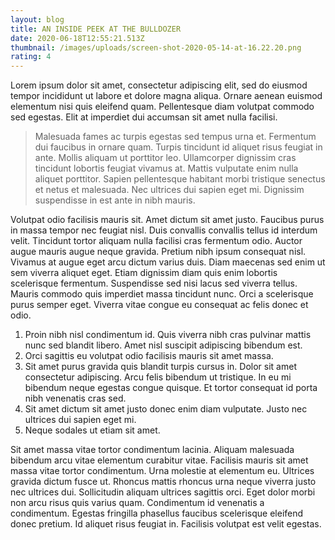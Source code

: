 ```yaml
---
layout: blog
title: AN INSIDE PEEK AT THE BULLDOZER
date: 2020-06-18T12:55:21.513Z
thumbnail: /images/uploads/screen-shot-2020-05-14-at-16.22.20.png
rating: 4
---
```

Lorem ipsum dolor sit amet, consectetur adipiscing elit, sed do eiusmod tempor incididunt ut labore et dolore magna aliqua. Ornare aenean euismod elementum nisi quis eleifend quam. Pellentesque diam volutpat commodo sed egestas. Elit at imperdiet dui accumsan sit amet nulla facilisi. 

> Malesuada fames ac turpis egestas sed tempus urna et. Fermentum dui faucibus in ornare quam. Turpis tincidunt id aliquet risus feugiat in ante. Mollis aliquam ut porttitor leo. Ullamcorper dignissim cras tincidunt lobortis feugiat vivamus at. Mattis vulputate enim nulla aliquet porttitor. Sapien pellentesque habitant morbi tristique senectus et netus et malesuada. Nec ultrices dui sapien eget mi. Dignissim suspendisse in est ante in nibh mauris.

Volutpat odio facilisis mauris sit. Amet dictum sit amet justo. Faucibus purus in massa tempor nec feugiat nisl. Duis convallis convallis tellus id interdum velit. Tincidunt tortor aliquam nulla facilisi cras fermentum odio. Auctor augue mauris augue neque gravida. Pretium nibh ipsum consequat nisl. Vivamus at augue eget arcu dictum varius duis. Diam maecenas sed enim ut sem viverra aliquet eget. Etiam dignissim diam quis enim lobortis scelerisque fermentum. Suspendisse sed nisi lacus sed viverra tellus. Mauris commodo quis imperdiet massa tincidunt nunc. Orci a scelerisque purus semper eget. Viverra vitae congue eu consequat ac felis donec et odio.

1. Proin nibh nisl condimentum id. Quis viverra nibh cras pulvinar mattis nunc sed blandit libero. Amet nisl suscipit adipiscing bibendum est. 
2. Orci sagittis eu volutpat odio facilisis mauris sit amet massa.
3. Sit amet purus gravida quis blandit turpis cursus in. Dolor sit amet consectetur adipiscing. Arcu felis bibendum ut tristique. In eu mi bibendum neque egestas congue quisque. Et tortor consequat id porta nibh venenatis cras sed. 
4. Sit amet dictum sit amet justo donec enim diam vulputate. Justo nec ultrices dui sapien eget mi. 
5. Neque sodales ut etiam sit amet.

Sit amet massa vitae tortor condimentum lacinia. Aliquam malesuada bibendum arcu vitae elementum curabitur vitae. Facilisis mauris sit amet massa vitae tortor condimentum. Urna molestie at elementum eu. Ultrices gravida dictum fusce ut. Rhoncus mattis rhoncus urna neque viverra justo nec ultrices dui. Sollicitudin aliquam ultrices sagittis orci. Eget dolor morbi non arcu risus quis varius quam. Condimentum id venenatis a condimentum. Egestas fringilla phasellus faucibus scelerisque eleifend donec pretium. Id aliquet risus feugiat in. Facilisis volutpat est velit egestas.